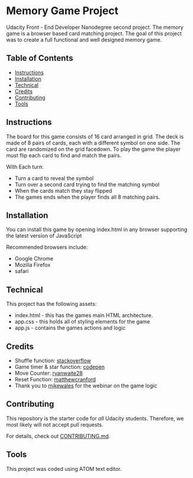 # Memory Game Project

Udacity Front - End Developer Nanodegree second project. The memory game is a browser based card matching project. The goal of this project was to create a full functional and well designed memory game.

## Table of Contents

* [Instructions](#instructions)
* [Installation](#installation)
* [Technical](#technical)
* [Credits](#credits)
* [Contributing](#contributing)
* [Tools](#tool)

## Instructions

The board for this game consists of 16 card arranged in  grid. The deck is made of 8 pairs of cards, each with a different symbol on one side. The card are randomized on the grid facedown. To play the game the player must flip each card to find and match the pairs.

With Each turn:
* Turn a card to reveal the symbol
* Turn over a second card trying to find the matching symbol
* When the cards match they stay flipped
* The games ends when the player finds all 8 matching pairs.

## Installation

You can install this game by opening index.html in any browser supporting the latest version of JavaScript

Recommended browsers include:
* Google Chrome
* Mozilla Firefox
* safari

## Technical 

This project has the following assets:
* index.html - this has the games main HTML architecture.
* app.css - this holds all of styling elements for the game
* app.js - contains the games actions and logic

## Credits

* Shuffle function: [stackoverflow](http://stackoverflow.com/a/2450976 )
* Game timer & star function: [codepen](https://codepen.io/anon/pen/LojzVv?editors=0010)
* Move Counter: [ryanwaite28](https://github.com/ryanwaite28/udacity-memory-game/blob/master/js/app.js "")
* Reset Function: [matthewcranford](https://matthewcranford.com/memory-game-walkthrough-part-8-putting-it-all-together/)
* Thank you to [mikewales](https://www.youtube.com/watch?time_continue=935&v=x47oLiTpIVk) for the webinar on the game logic


## Contributing

This repository is the starter code for _all_ Udacity students. Therefore, we most likely will not accept pull requests.

For details, check out [CONTRIBUTING.md](CONTRIBUTING.md).

## Tools

This project was coded using ATOM text editor.

